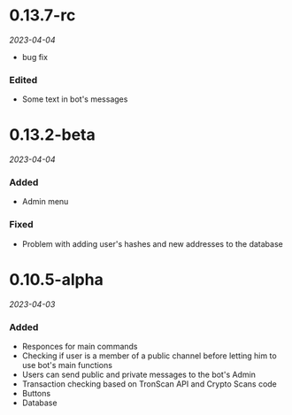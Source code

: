 # 0.13.7-rc
*2023-04-04*

- bug fix
### Edited
- Some text in bot's messages


# 0.13.2-beta
*2023-04-04*

### Added
- Admin menu
### Fixed
- Problem with adding user's hashes and new addresses to the database


# 0.10.5-alpha
*2023-04-03*

### Added
- Responces for main commands
- Checking if user is a member of a public channel before letting him to use bot's main functions
- Users can send public and private messages to the bot's Admin
- Transaction checking based on TronScan API and Crypto Scans code
- Buttons
- Database